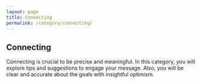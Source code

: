 ```yaml
---
layout: page
title: Connecting
permalink: /category/connecting/
---
```


<h2>Connecting</h2>
<p>Connecting is crucial to be precise and meaningful. In this category, you will explore tips and suggestions to engage your message. Also, you will be clear and accurate about the goals with insightful optimism.</p>
